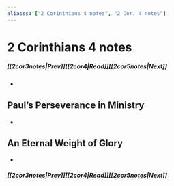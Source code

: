 ```yaml
---
aliases: ["2 Corinthians 4 notes", "2 Cor. 4 notes"]
---
```

# 2 Corinthians 4 notes
##### <span class=arrow-left></span>[[2cor3notes|Prev]]<span class=navigation-separator></span>[[2cor4|Read]]<span class=navigation-separator></span>[[2cor5notes|Next]]<span class=arrow-right></span>
- 
## Paul’s Perseverance in Ministry
- 
## An Eternal Weight of Glory
- 
##### <span class=arrow-left></span>[[2cor3notes|Prev]]<span class=navigation-separator></span>[[2cor4|Read]]<span class=navigation-separator></span>[[2cor5notes|Next]]<span class=arrow-right></span>